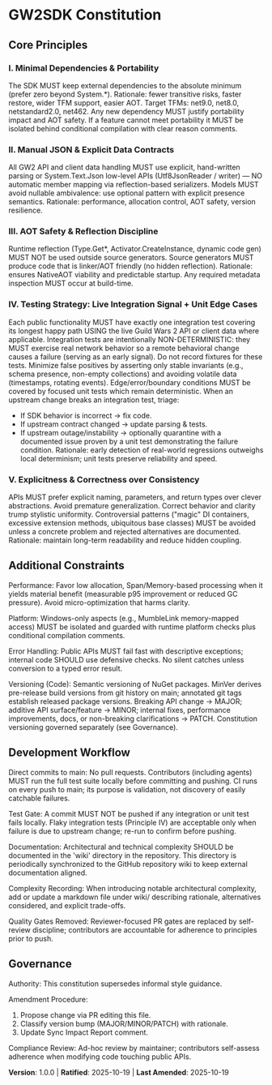 # GW2SDK Constitution
<!--
Sync Impact Report (generated 2025-10-19T16:09:35.894Z)
Version change: (none) → 1.0.0
Modified principles: (initial creation)
Added sections: Core Principles; Additional Constraints; Development Workflow; Governance
Removed sections: None
Templates:
 - .specify/templates/plan-template.md: ✅ unchanged
 - .specify/templates/spec-template.md: ✅ unchanged
 - .specify/templates/tasks-template.md: ✅ unchanged
Follow-up TODOs: None
-->

## Core Principles

### I. Minimal Dependencies & Portability
The SDK MUST keep external dependencies to the absolute minimum (prefer zero beyond
System.*). Rationale: fewer transitive risks, faster restore, wider TFM support, easier AOT.
Target TFMs: net9.0, net8.0, netstandard2.0, net462. Any new dependency MUST justify
portability impact and AOT safety. If a feature cannot meet portability it MUST be
isolated behind conditional compilation with clear reason comments.

### II. Manual JSON & Explicit Data Contracts
All GW2 API and client data handling MUST use explicit, hand-written parsing or
System.Text.Json low-level APIs (Utf8JsonReader / writer) — NO automatic member mapping
via reflection-based serializers. Models MUST avoid nullable ambivalence: use optional
pattern with explicit presence semantics. Rationale: performance, allocation control,
AOT safety, version resilience.

### III. AOT Safety & Reflection Discipline
Runtime reflection (Type.Get*, Activator.CreateInstance, dynamic code gen) MUST NOT be
used outside source generators. Source generators MUST produce code that is linker/AOT
friendly (no hidden reflection). Rationale: ensures NativeAOT viability and predictable
startup. Any required metadata inspection MUST occur at build-time.

### IV. Testing Strategy: Live Integration Signal + Unit Edge Cases
Each public functionality MUST have exactly one integration test covering its longest
happy path USING the live Guild Wars 2 API or client data where applicable. Integration
tests are intentionally NON-DETERMINISTIC: they MUST exercise real network behavior so a
remote behavioral change causes a failure (serving as an early signal). Do not record
fixtures for these tests. Minimize false positives by asserting only stable invariants
(e.g., schema presence, non-empty collections) and avoiding volatile data (timestamps,
rotating events). Edge/error/boundary conditions MUST be covered by focused unit tests
which remain deterministic. When an upstream change breaks an integration test, triage:
 - If SDK behavior is incorrect → fix code.
 - If upstream contract changed → update parsing & tests.
 - If upstream outage/instability → optionally quarantine with a documented issue proven by a unit test demonstrating the failure condition. Rationale: early detection of real-world
regressions outweighs local determinism; unit tests preserve reliability and speed.

### V. Explicitness & Correctness over Consistency
APIs MUST prefer explicit naming, parameters, and return types over clever abstractions.
Avoid premature generalization. Correct behavior and clarity trump stylistic uniformity.
Controversial patterns ("magic" DI containers, excessive extension methods, ubiquitous
base classes) MUST be avoided unless a concrete problem and rejected alternatives are
documented. Rationale: maintain long-term readability and reduce hidden coupling.

## Additional Constraints

Performance: Favor low allocation, Span/Memory-based processing when it yields material
benefit (measurable p95 improvement or reduced GC pressure). Avoid micro-optimization
that harms clarity.

Platform: Windows-only aspects (e.g., MumbleLink memory-mapped access) MUST be isolated
and guarded with runtime platform checks plus conditional compilation comments.

Error Handling: Public APIs MUST fail fast with descriptive exceptions; internal code
SHOULD use defensive checks. No silent catches unless conversion to a typed error result.

Versioning (Code): Semantic versioning of NuGet packages. MinVer derives pre-release build versions from git history on main; annotated git tags establish released package versions. Breaking API change → MAJOR; additive API surface/feature → MINOR; internal fixes, performance improvements, docs, or non-breaking clarifications → PATCH. Constitution versioning governed separately (see Governance).

## Development Workflow

Direct commits to main: No pull requests. Contributors (including agents) MUST run the full test suite locally before committing and pushing. CI runs on every push to main; its purpose is validation, not discovery of easily catchable failures.

Test Gate: A commit MUST NOT be pushed if any integration or unit test fails locally. Flaky integration tests (Principle IV) are acceptable only when failure is due to upstream change; re-run to confirm before pushing.

Documentation: Architectural and technical complexity SHOULD be documented in the 'wiki' directory in the repository. This directory is periodically synchronized to the GitHub repository wiki to keep external documentation aligned.

Complexity Recording: When introducing notable architectural complexity, add or update a markdown file under wiki/ describing rationale, alternatives considered, and explicit trade-offs.

Quality Gates Removed: Reviewer-focused PR gates are replaced by self-review discipline; contributors are accountable for adherence to principles prior to push.

## Governance

Authority: This constitution supersedes informal style guidance.

Amendment Procedure:
1. Propose change via PR editing this file.
2. Classify version bump (MAJOR/MINOR/PATCH) with rationale.
3. Update Sync Impact Report comment.

Compliance Review: Ad-hoc review by maintainer; contributors self-assess adherence when modifying code touching public APIs.

**Version**: 1.0.0 | **Ratified**: 2025-10-19 | **Last Amended**: 2025-10-19
